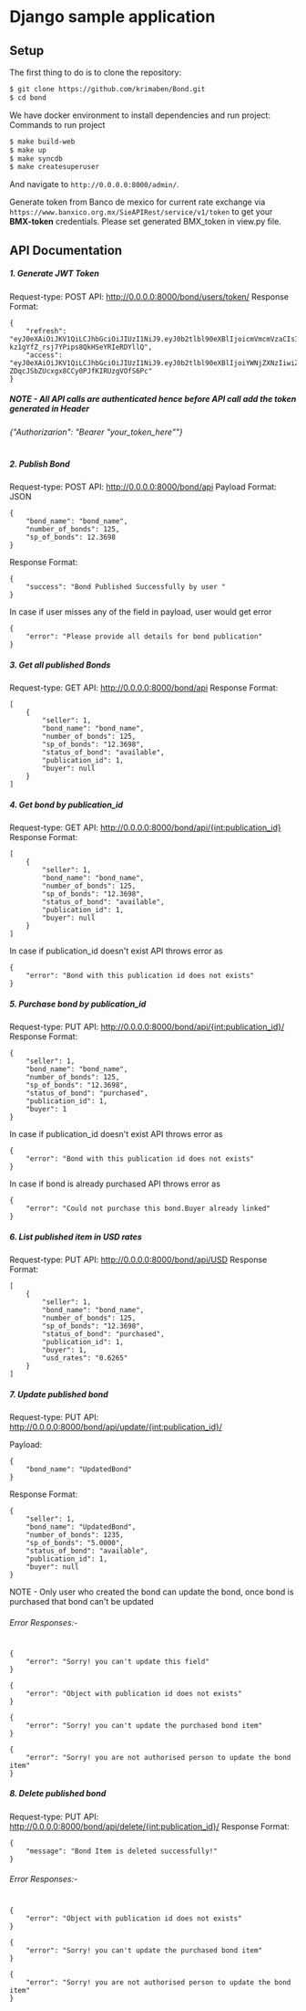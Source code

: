 # Django sample application

## Setup

The first thing to do is to clone the repository:

```sh
$ git clone https://github.com/krimaben/Bond.git
$ cd bond
```

We have docker environment to install dependencies and run project:
Commands to run project
```sh
$ make build-web
$ make up
$ make syncdb
$ make createsuperuser
```
And navigate to `http://0.0.0.0:8000/admin/`.

Generate token from Banco de mexico for current rate exchange via
`https://www.banxico.org.mx/SieAPIRest/service/v1/token` to get your **BMX-token** credentials.
Please set generated BMX_token in view.py file.
## API Documentation

##### 1. Generate JWT Token
Request-type: POST
API: http://0.0.0.0:8000/bond/users/token/
Response Format: 
```
{
    "refresh": "eyJ0eXAiOiJKV1QiLCJhbGciOiJIUzI1NiJ9.eyJ0b2tlbl90eXBlIjoicmVmcmVzaCIsImV4cCI6MTY1MTc0NTQ3MCwiaWF0IjoxNjQ5MTUzNDcwLCJqdGkiOiIwODBmNjUwYTg5ZjE0MDU1OGJjNjEzZTc5YTk5MjI3MyIsInVzZXJfaWQiOjF9.30WK9zaZp-kz1gYfZ_rsj7YPips8QkHSeYRIeRDYllQ",
    "access": "eyJ0eXAiOiJKV1QiLCJhbGciOiJIUzI1NiJ9.eyJ0b2tlbl90eXBlIjoiYWNjZXNzIiwiZXhwIjoxNjQ5MjM5ODcwLCJpYXQiOjE2NDkxNTM0NzAsImp0aSI6IjVlZTk3ODkyYjU4YzRkYmFiYjM4NjA1NzY2NDAwMmNlIiwidXNlcl9pZCI6MX0.4rGdM1VY-ZDqcJSbZUcxgx8CCy0PJfKIRUzgVOfS6Pc"
}
```

##### NOTE - All API calls are authenticated hence before API call add the token generated in Header
###### {"Authorizarion": "Bearer "your_token_here""}
#
##### 2. Publish Bond
Request-type: POST
API: http://0.0.0.0:8000/bond/api
Payload Format: JSON

    {
        "bond_name": "bond_name",
        "number_of_bonds": 125,
        "sp_of_bonds": 12.3698
    }

Response Format: 
```
{
    "success": "Bond Published Successfully by user "
}
```
In case if user misses any of the field in payload, user would get error
```
{
    "error": "Please provide all details for bond publication"
}
```

##### 3. Get all published Bonds
Request-type: GET
API: http://0.0.0.0:8000/bond/api
Response Format: 
```
[
    {
        "seller": 1,
        "bond_name": "bond_name",
        "number_of_bonds": 125,
        "sp_of_bonds": "12.3698",
        "status_of_bond": "available",
        "publication_id": 1,
        "buyer": null
    }
]
```

##### 4. Get bond by publication_id
Request-type: GET
API: http://0.0.0.0:8000/bond/api/{int:publication_id}
Response Format: 
```
[
    {
        "seller": 1,
        "bond_name": "bond_name",
        "number_of_bonds": 125,
        "sp_of_bonds": "12.3698",
        "status_of_bond": "available",
        "publication_id": 1,
        "buyer": null
    }
]
```
In case if publication_id doesn't exist API throws error as
```
{
    "error": "Bond with this publication id does not exists"
}
```

##### 5. Purchase bond by publication_id
Request-type: PUT
API: http://0.0.0.0:8000/bond/api/{int:publication_id}/
Response Format: 
```
{
    "seller": 1,
    "bond_name": "bond_name",
    "number_of_bonds": 125,
    "sp_of_bonds": "12.3698",
    "status_of_bond": "purchased",
    "publication_id": 1,
    "buyer": 1
}
```
In case if publication_id doesn't exist API throws error as
```
{
    "error": "Bond with this publication id does not exists"
}
```
In case if bond is already purchased API throws error as
```
{
    "error": "Could not purchase this bond.Buyer already linked"
}
```

##### 6. List published item in USD rates
Request-type: PUT
API: http://0.0.0.0:8000/bond/api/USD
Response Format: 
```
[
    {
        "seller": 1,
        "bond_name": "bond_name",
        "number_of_bonds": 125,
        "sp_of_bonds": "12.3698",
        "status_of_bond": "purchased",
        "publication_id": 1,
        "buyer": 1,
        "usd_rates": "0.6265"
    }
]
```
##### 7. Update published bond
Request-type: PUT
API: http://0.0.0.0:8000/bond/api/update/{int:publication_id}/

Payload:
```
{
    "bond_name": "UpdatedBond"
}
```
Response Format: 
```
{
    "seller": 1,
    "bond_name": "UpdatedBond",
    "number_of_bonds": 1235,
    "sp_of_bonds": "5.0000",
    "status_of_bond": "available",
    "publication_id": 1,
    "buyer": null
}
```
NOTE - Only user who created the bond can update the bond, once bond is purchased that bond can't be updated

###### Error Responses:-
#
```
{
    "error": "Sorry! you can't update this field"
}
```
```
{
    "error": "Object with publication id does not exists"
}
```
```
{
    "error": "Sorry! you can't update the purchased bond item"
}
```
```
{
    "error": "Sorry! you are not authorised person to update the bond item"
}
```
##### 8. Delete published bond
Request-type: PUT
API: http://0.0.0.0:8000/bond/api/delete/{int:publication_id}/
Response Format: 
```
{
    "message": "Bond Item is deleted successfully!"
}
```
###### Error Responses:-
#
```
{
    "error": "Object with publication id does not exists"
}
```
```
{
    "error": "Sorry! you can't update the purchased bond item"
}
```
```
{
    "error": "Sorry! you are not authorised person to update the bond item"
}
```